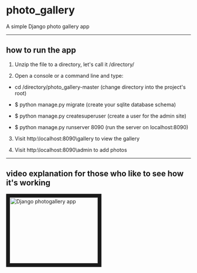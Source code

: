 # photo_gallery
A simple Django photo gallery app
<hr>

## how to run the app
1. Unzip the file to a directory, let's call it /directory/

2. Open a console or a command line and type:

* cd /directory/photo_gallery-master (change directory into the project's root)

* $ python manage.py migrate (create your sqlite database schema)

* $ python manage.py createsuperuser (create a user for the admin site)

* $ python manage.py runserver 8090 (run the server on localhost:8090)

3. Visit http:\\localhost:8090\gallery to view the gallery

4. Visit http:\\localhost:8090\admin to add photos

<hr>

## video explanation for those who like to see how it's working

<a href="https://www.youtube.com/watch?v=nL426ABeFw0" 
target="_blank"><img src="http://img.youtube.com/vi/nL426ABeFw0/0.jpg" 
alt="Django photogallery app" width="240" height="180" border="10" /></a>